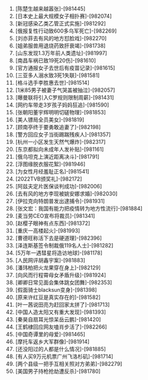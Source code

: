 
1. [陈楚生越来越嚣张]-[981445]
1. [日本史上最大规模女子相扑赛]-[982074]
1. [新冠感染乙类乙管正式实施]-[981292]
1. [俄报复性行动致600多乌军死亡]-[982269]
1. [刘亦菲去有风的地方怼脸戏]-[982270]
1. [姐弟服兽用退烧药致肝衰竭]-[981738]
1. [山东发现1.3万年前人类遗址]-[981997]
1. [南昌车祸已致19死20伤]-[981610]
1. [官方通报女子去世后有疫苗记录]-[981615]
1. [三亚多人溺水致3死1失联]-[981581]
1. [格斗选手李胜惠去世]-[981514]
1. [1米85男子被妻子气哭盖被抽泣]-[982057]
1. [曝曼联将引入C罗规则限制周薪]-[981431]
1. [网约车带走3岁孩子妈妈狂追]-[981590]
1. [张朝阳董宇辉明明切磋物理]-[981853]
1. [美人镖局全员美女]-[981819]
1. [顾南亭终于要勇敢追妻了]-[982198]
1. [警方回应女子当街踢踹残疾人]-[981357]
1. [杭州一小区发生天然气爆炸]-[982317]
1. [东京都拟向未成年人发补贴]-[981161]
1. [俄乌坦克上演近距离决斗]-[981791]
1. [浮图缘脱衣服花絮]-[981946]
1. [为女性月经羞耻正名]-[981541]
1. [2022TVB颁奖礼]-[982172]
1. [阿兹夫定片医保谈判成功]-[982006]
1. [去有风的地方李现被姚安娜求婚]-[982030]
1. [伊拉克向特朗普发出逮捕令]-[981931]
1. [张文宏：我国有能力把疫情转为地方性流行]-[981884]
1. [麦当劳CEO宣布将裁员]-[981341]
1. [赵樱子眼神有点东西]-[981372]
1. [重庆一高楼起火]-[981993]
1. [曹德旺称活下去是硬道理]-[982396]
1. [泽连斯基签令制裁俄119名人士]-[981282]
1. [5万年一遇彗星将造访地球]-[981178]
1. [人民网评胡鑫宇案]-[981883]
1. [潘玮柏把火龙果穿在身上]-[982129]
1. [向风而行程霄母女矛盾升级]-[981924]
1. [卿卿日常见面会集体跳女团舞]-[982353]
1. [假面骑士blacksun变身]-[981398]
1. [原来许红豆是真实存在的]-[981582]
1. [叶一茜说田亮为赶回家太拼了]-[981713]
1. [中国人造太阳又有重大发现]-[981393]
1. [秦昊自扇耳光惊呆岳云鹏]-[981420]
1. [王鹤棣回应网友嗑肖步活了]-[982266]
1. [中国奇谭里的母爱]-[981465]
1. [摩托车返乡大军群像]-[981914]
1. [还没阳过的人都是什么情况]-[981885]
1. [有人买9万元机票广州飞洛杉矶]-[981714]
1. [两个县级一把手互相关照对方弟弟]-[982279]
1. [美国男子持枪抢劫遭反杀]-[981780]